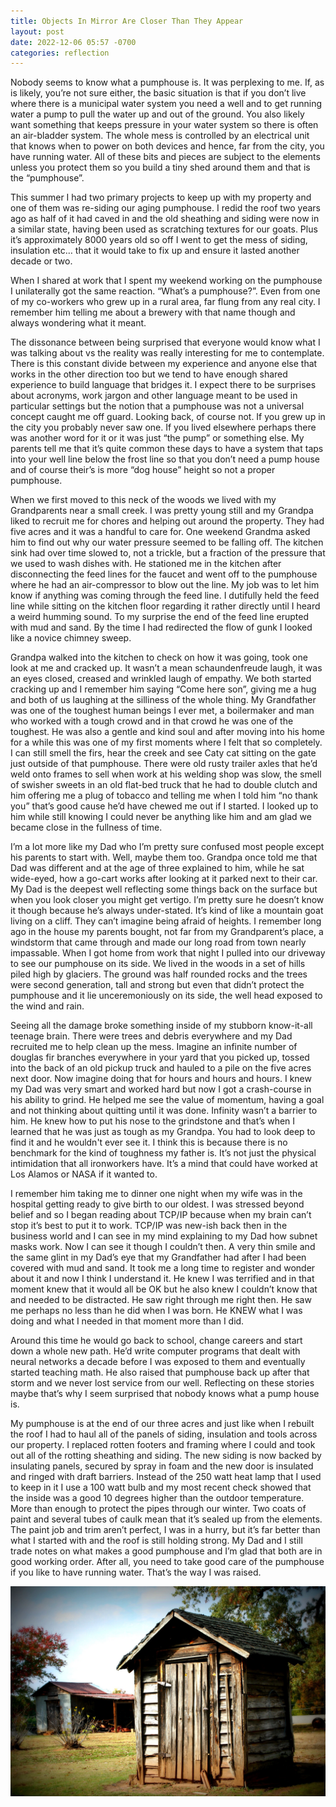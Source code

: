 ```yaml
---
title: Objects In Mirror Are Closer Than They Appear
layout: post
date: 2022-12-06 05:57 -0700
categories: reflection
---
```


Nobody seems to know what a pumphouse is.  It was perplexing to me.  If, as is likely, you’re not sure either, the basic situation is that if you don’t live where there is a municipal water system you need a well and to get running water a pump to pull the water up and out of the ground.  You also likely want something that keeps pressure in your water system so there is often an air-bladder system.  The whole mess is controlled by an electrical unit that knows when to power on both devices and hence, far from the city, you have running water.  All of these bits and pieces are subject to the elements unless you protect them so you build a tiny shed around them and that is the “pumphouse”.  

This summer I had two primary projects to keep up with my property and one of them was re-siding our aging pumphouse.  I redid the roof two years ago as half of it had caved in and the old sheathing and siding were now in a similar state, having been used as scratching textures for our goats.  Plus it’s approximately 8000 years old so off I went to get the mess of siding, insulation etc… that it would take to fix up and ensure it lasted another decade or two.  

When I shared at work that I spent my weekend working on the pumphouse I unilaterally got the same reaction.  “What’s a pumphouse?”.  Even from one of my co-workers who grew up in a rural area, far flung from any real city.  I remember him telling me about a brewery with that name though and always wondering what it meant.

The dissonance between being surprised that everyone would know what I was talking about vs the reality was really interesting for me to contemplate.  There is this constant divide between my experience and anyone else that works in the other direction too but we tend to have enough shared experience to build language that bridges it.  I expect there to be surprises about acronyms, work jargon and other language meant to be used in particular settings but the notion that a pumphouse was not a universal concept caught me off guard.  Looking back, of course not.  If you grew up in the city you probably never saw one.  If you lived elsewhere perhaps there was another word for it or it was just “the pump” or something else.  My parents tell me that it’s quite common these days to have a system that taps into your well line below the frost line so that you don’t need a pump house and of course their’s is more “dog house” height so not a proper pumphouse.  

When we first moved to this neck of the woods we lived with my Grandparents near a small creek.  I was pretty young still and my Grandpa liked to recruit me for chores and helping out around the property.  They had five acres and it was a handful to care for.  One weekend Grandma asked him to find out why our water pressure seemed to be falling off.  The kitchen sink had over time slowed to, not a trickle, but a fraction of the pressure that we used to wash dishes with.  He stationed me in the kitchen after disconnecting the feed lines for the faucet and went off to the pumphouse where he had an air-compressor to blow out the line.  My job was to let him know if anything was coming through the feed line.  I dutifully held the feed line while sitting on the kitchen floor regarding it rather directly until I heard a weird humming sound.  To my surprise the end of the feed line erupted with mud and sand.  By the time I had redirected the flow of gunk I looked like a novice chimney sweep.  

Grandpa walked into the kitchen to check on how it was going, took one look at me and cracked up.  It wasn’t a mean schaundenfreude laugh, it was an eyes closed, creased and wrinkled laugh of empathy.  We both started cracking up and I remember him saying “Come here son”, giving me a hug and both of us laughing at the silliness of the whole thing.  My Grandfather was one of the toughest human beings I ever met, a boilermaker and man who worked with a tough crowd and in that crowd he was one of the toughest.  He was also a gentle and kind soul and after moving into his home for a while this was one of my first moments where I felt that so completely.  I can still smell the firs, hear the creek and see Caty cat sitting on the gate just outside of that pumphouse.  There were old rusty trailer axles that he’d weld onto frames to sell when work at his welding shop was slow, the smell of swisher sweets in an old flat-bed truck that he had to double clutch and him offering me a plug of tobacco and telling me when I told him “no thank you” that’s good cause he’d have chewed me out if I started.  I looked up to him while still knowing I could never be anything like him and am glad we became close in the fullness of time.

I’m a lot more like my Dad who I’m pretty sure confused most people except his parents to start with.  Well, maybe them too.  Grandpa once told me that Dad was different and at the age of three explained to him, while he sat wide-eyed,  how a go-cart works after looking at it parked next to their car.  My Dad is the deepest well reflecting some things back on the surface but when you look closer you might get vertigo.  I’m pretty sure he doesn’t know it though because he’s always under-stated.  It’s kind of like a mountain goat living on a cliff.  They can’t imagine being afraid of heights.  I remember long ago in the house my parents bought, not far from my Grandparent’s place, a windstorm that came through and made our long road from town nearly impassable.  When I got home from work that night I pulled into our driveway to see our pumphouse on its side.  We lived in the woods in a set of hills piled high by glaciers.  The ground was half rounded rocks and the trees were second generation, tall and strong but even that didn’t protect the pumphouse and it lie unceremoniously on its side, the well head exposed to the wind and rain.

Seeing all the damage broke something inside of my stubborn know-it-all teenage brain.  There were trees and debris everywhere and my Dad recruited me to help clean up the mess.  Imagine an infinite number of douglas fir branches everywhere in your yard that you picked up, tossed into the back of an old pickup truck and hauled to a pile on the five acres next door.  Now imagine doing that for hours and hours and hours.  I knew my Dad was very smart and worked hard but now I got a crash-course in his ability to grind.  He helped me see the value of momentum, having a goal and not thinking about quitting until it was done.  Infinity wasn’t a barrier to him.  He knew how to put his nose to the grindstone and that’s when I learned that he was just as tough as my Grandpa.  You had to look deep to find it and he wouldn't ever see it.  I think this is because there is no benchmark for the kind of toughness my father is.  It’s not just the physical intimidation that all ironworkers have.  It’s a mind that could have worked at Los Alamos or NASA if it wanted to.

I remember him taking me to dinner one night when my wife was in the hospital getting ready to give birth to our oldest.  I was stressed beyond belief and so I began reading about TCP/IP because when my brain can’t stop it’s best to put it to work.  TCP/IP was new-ish back then in the business world and I can see in my mind explaining to my Dad how subnet masks work.  Now I can see it though I couldn’t then.  A very thin smile and the same glint in my Dad’s eye that my Grandfather had  after I had been covered with mud and sand.  It took me a long time to register and wonder about it and now I think I understand it.  He knew I was terrified and in that moment knew that it would all be OK but he also knew I couldn’t know that and needed to be distracted.  He saw right through me right then.  He saw me perhaps no less than he did when I was born.  He KNEW what I was doing and what I needed in that moment more than I did.  

Around this time he would go back to school, change careers and start down a whole new path.  He’d write computer programs that dealt with neural networks a decade before I was exposed to them and eventually started teaching math.  He also raised that pumphouse back up after that storm and we never lost service from our well. Reflecting on these stories maybe that’s why I seem surprised that nobody knows what a pump house is.  

My pumphouse is at the end of our three acres and just like when I rebuilt the roof I had to haul all of the panels of siding, insulation and tools across our property.  I replaced rotten footers and framing where I could and took out all of the rotting sheathing and siding.  The new siding is now backed by insulating panels, secured by spray in foam and the new door is insulated and ringed with draft barriers.  Instead of the 250 watt heat lamp that I used to keep in it I use a 100 watt bulb and my most recent check showed that the inside was a good 10 degrees higher than the outdoor temperature.  More than enough to protect the pipes through our winter.  Two coats of paint and several tubes of caulk mean that it’s sealed up from the elements.  The paint job and trim aren’t perfect, I was in a hurry, but it’s far better than what I started with and the roof is still holding strong.  My Dad and I still trade notes on what makes a good pumphouse and I’m glad that both are in good working order.  After all, you need to take good care of the pumphouse if you like to have running water.  That’s the way I was raised.

![Pumphouse](/images/pumphouse.jpeg)